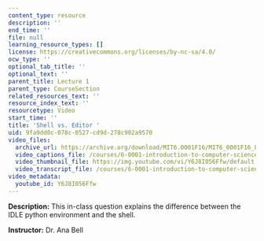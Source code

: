 ```yaml
---
content_type: resource
description: ''
end_time: ''
file: null
learning_resource_types: []
license: https://creativecommons.org/licenses/by-nc-sa/4.0/
ocw_type: ''
optional_tab_title: ''
optional_text: ''
parent_title: Lecture 1
parent_type: CourseSection
related_resources_text: ''
resource_index_text: ''
resourcetype: Video
start_time: ''
title: 'Shell vs. Editor '
uid: 9fa9dd0c-078c-0527-cd9d-278c902a9570
video_files:
  archive_url: https://archive.org/download/MIT6.0001F16/MIT6_0001F16_Lecture_01_exercise_01_300k.mp4
  video_captions_file: /courses/6-0001-introduction-to-computer-science-and-programming-in-python-fall-2016/b30194ef3f425498849657089e561bd3_Y6J8I056Ffw.vtt
  video_thumbnail_file: https://img.youtube.com/vi/Y6J8I056Ffw/default.jpg
  video_transcript_file: /courses/6-0001-introduction-to-computer-science-and-programming-in-python-fall-2016/4b42a90262becb77fd1c2a3cc3cb6599_Y6J8I056Ffw.pdf
video_metadata:
  youtube_id: Y6J8I056Ffw
---
```


**Description:** This in-class question explains the difference between the IDLE python environment and the shell.

**Instructor:** Dr. Ana Bell

